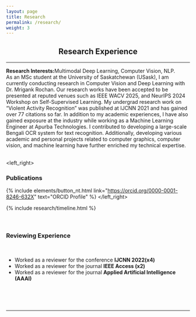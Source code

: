 ```yaml
---
layout: page
title: Research
permalink: /research/
weight: 3
---
```

<div align="center">
<h2><b>Research</b> Experience</h2>
</div>
<hr/>
<h7><b>Research Interests:</b>Multimodal Deep Learning, Computer Vision, NLP.</h7>
<br/>
<h7 style="text-align: justify;">As an MSc student at the University of Saskatchewan (USask), I am currently conducting research in Computer Vision and Deep Learning with Dr. Mrigank Rochan. Our research works have been accepted to be presented at reputed venues such as IEEE WACV 2025, and NeurIPS 2024 Workshop on Self-Supervised Learning. My undergrad research work on “Violent Activity Recognition” was published at IJCNN 2021 and has gained over 77 citations so far. In addition to my academic experiences, I have also gained exposure at the industry while working as a Machine Learning Engineer at Apurba Technologies. I contributed to developing a large-scale Bengali OCR system for text recognition. Additionally, developing various academic and personal projects related to computer graphics, computer vision, and machine learning have further enriched my technical expertise. </h7>
<br/>
<br/>

<left_right>
<span><h3 align="left"><b>Publications</b></h3></span>
<span>{% include elements/button_nt.html link="https://orcid.org/0000-0001-8246-632X" text="ORCID Profile" %}</span>
</left_right>
<div class="row">
{% include research/timeline.html %}
</div>

<br/>
<br/>

<h3 align="left"><b>Reviewing Experience</b></h3>
<br/>
<ul>
  <li>Worked as a reviewer for the conference <b>IJCNN 2022(x4)</b></li>
  <li>Worked as a reviewer for the journal <b>IEEE Access (x2)</b></li>
  <li>Worked as a reviewer for the journal <b>Applied Artificial Intelligence (AAAI)</b></li>
</ul>
<br/>

<br/>
<br/>

<hr/>
